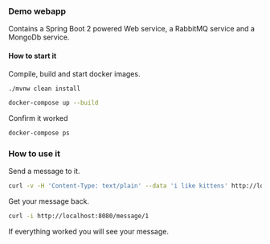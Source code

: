 ### Demo webapp

Contains a Spring Boot 2 powered Web service, a RabbitMQ service and a MongoDb service.

#### How to start it

Compile, build and start docker images.

```sh
./mvnw clean install

docker-compose up --build
```

Confirm it worked

```sh
docker-compose ps
```

### How to use it

Send a message to it.

```sh
curl -v -H 'Content-Type: text/plain' --data 'i like kittens' http://localhost:8080/message/1
```

Get your message back.

```sh
curl -i http://localhost:8080/message/1
```

If everything worked you will see your message.